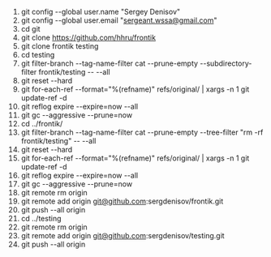 1) git config --global user.name "Sergey Denisov"
2) git config --global user.email "sergeant.wssa@gmail.com"
3) cd git
4) git clone https://github.com/hhru/frontik
5) git clone frontik testing
6) cd testing
8) git filter-branch --tag-name-filter cat --prune-empty --subdirectory-filter frontik/testing -- --all
9) git reset --hard
10) git for-each-ref --format="%(refname)" refs/original/ | xargs -n 1 git update-ref -d
11) git reflog expire --expire=now --all
12) git gc --aggressive --prune=now
13) cd ../frontik/
14) git filter-branch --tag-name-filter cat --prune-empty --tree-filter "rm -rf frontik/testing" -- --all
15) git reset --hard
16) git for-each-ref --format="%(refname)" refs/original/ | xargs -n 1 git update-ref -d
17) git reflog expire --expire=now --all
18) git gc --aggressive --prune=now
19) git remote rm origin
20) git remote add origin git@github.com:sergdenisov/frontik.git
21) git push --all origin
22) cd ../testing
23) git remote rm origin
24) git remote add origin git@github.com:sergdenisov/testing.git
25) git push --all origin
